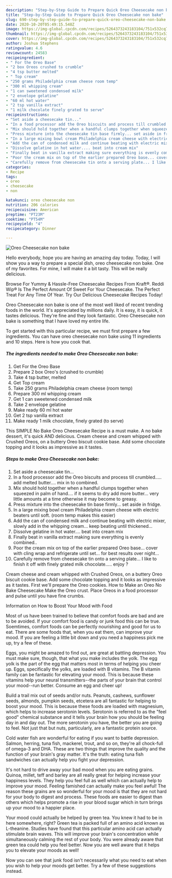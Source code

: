 ```yaml
---
description: "Step-by-Step Guide to Prepare Quick Oreo Cheesecake non bake"
title: "Step-by-Step Guide to Prepare Quick Oreo Cheesecake non bake"
slug: 690-step-by-step-guide-to-prepare-quick-oreo-cheesecake-non-bake
date: 2020-10-20T05:49:15.548Z
image: https://img-global.cpcdn.com/recipes/5264373243183104/751x532cq70/oreo-cheesecake-non-bake-recipe-main-photo.jpg
thumbnail: https://img-global.cpcdn.com/recipes/5264373243183104/751x532cq70/oreo-cheesecake-non-bake-recipe-main-photo.jpg
cover: https://img-global.cpcdn.com/recipes/5264373243183104/751x532cq70/oreo-cheesecake-non-bake-recipe-main-photo.jpg
author: Joshua Stephens
ratingvalue: 4.6
reviewcount: 24583
recipeingredient:
- " For the Oreo Base"
- "2 box Oreos crushed to crumble"
- "4 tsp butter melted"
- " Top cream"
- "250 grams Philadelphia cream cheese room temp"
- "300 ml whipping cream"
- "1 can sweetened condensed milk"
- "2 envelope gelatine"
- "60 ml hot water"
- "2 tsp vanilla extract"
- "1 milk chocolate finely grated to serve"
recipeinstructions:
- "Set aside a cheesecake tin..."
- "In a food processor add the Oreo biscuits and process till crumbled..... add melted butter.... mix in to combined."
- "Mix should hold together when a handful clumps together when squeezed in palm of hand.... if it seems to dry add more butter... very little amounts at a time otherwise it may become to greasy."
- "Press mixture into the cheesecake tin base firmly... set aside in fridge."
- "In a large mixing bowl cream Philadelphia cream cheese with electric beaters until soft. (room temp makes this easier)"
- "Add the can of condensed milk and continue beating with electric mixer, slowly add in the whipping cream... keep beating until thickened..."
- "Dissolve gelatine in hot water.... beat into cream mix"
- "Finally beat in vanilla extract making sure everything is evenly combined.."
- "Poor the cream mix on top of the earlier prepared Oreo base... cover with cling wrap and refrigerate until set... for best results over night..."
- "Carefully remove from cheesecake tin onto a serving plate... I like to finish it off with finely grated milk chocolate..... enjoy ?"
categories:
- Recipe
tags:
- oreo
- cheesecake
- non

katakunci: oreo cheesecake non 
nutrition: 206 calories
recipecuisine: American
preptime: "PT23M"
cooktime: "PT54M"
recipeyield: "4"
recipecategory: Dinner

---
```



![Oreo Cheesecake non bake](https://img-global.cpcdn.com/recipes/5264373243183104/751x532cq70/oreo-cheesecake-non-bake-recipe-main-photo.jpg)

Hello everybody, hope you are having an amazing day today. Today, I will show you a way to prepare a special dish, oreo cheesecake non bake. One of my favorites. For mine, I will make it a bit tasty. This will be really delicious.

Browse For Yummy &amp; Hassle-Free Cheesecake Recipes From Kraft®. Reddi Wip® Is The Perfect Amount Of Sweet For Your Cheesecake. The Perfect Treat For Any Time Of Year. Try Our Delicious Cheesecake Recipes Today!

Oreo Cheesecake non bake is one of the most well liked of recent trending foods in the world. It's appreciated by millions daily. It is easy, it is quick, it tastes delicious. They're fine and they look fantastic. Oreo Cheesecake non bake is something that I have loved my entire life.


To get started with this particular recipe, we must first prepare a few ingredients. You can have oreo cheesecake non bake using 11 ingredients and 10 steps. Here is how you cook that.

<!--inarticleads1-->

##### The ingredients needed to make Oreo Cheesecake non bake:

1. Get  For the Oreo Base
1. Prepare 2 box Oreo&#39;s (crushed to crumble)
1. Take 4 tsp butter, melted
1. Get  Top cream
1. Take 250 grams Philadelphia cream cheese (room temp)
1. Prepare 300 ml whipping cream
1. Get 1 can sweetened condensed milk
1. Take 2 envelope gelatine
1. Make ready 60 ml hot water
1. Get 2 tsp vanilla extract
1. Make ready 1 milk chocolate, finely grated (to serve)


This SIMPLE No Bake Oreo Cheesecake Recipe is a must make. A no bake dessert, it&#39;s quick AND delicious. Cream cheese and cream whipped with Crushed Oreos, on a buttery Oreo biscuit cookie base. Add some chocolate topping and it looks as impressive as it tastes. 

<!--inarticleads2-->

##### Steps to make Oreo Cheesecake non bake:

1. Set aside a cheesecake tin...
1. In a food processor add the Oreo biscuits and process till crumbled..... add melted butter.... mix in to combined.
1. Mix should hold together when a handful clumps together when squeezed in palm of hand.... if it seems to dry add more butter... very little amounts at a time otherwise it may become to greasy.
1. Press mixture into the cheesecake tin base firmly... set aside in fridge.
1. In a large mixing bowl cream Philadelphia cream cheese with electric beaters until soft. (room temp makes this easier)
1. Add the can of condensed milk and continue beating with electric mixer, slowly add in the whipping cream... keep beating until thickened...
1. Dissolve gelatine in hot water.... beat into cream mix
1. Finally beat in vanilla extract making sure everything is evenly combined..
1. Poor the cream mix on top of the earlier prepared Oreo base... cover with cling wrap and refrigerate until set... for best results over night...
1. Carefully remove from cheesecake tin onto a serving plate... I like to finish it off with finely grated milk chocolate..... enjoy ?


Cream cheese and cream whipped with Crushed Oreos, on a buttery Oreo biscuit cookie base. Add some chocolate topping and it looks as impressive as it tastes. First we&#39;ll prepare the Oreo cookies. How to Make an Oreo No Bake Cheesecake Make the Oreo crust. Place Oreos in a food processor and pulse until you have fine crumbs. 

Information on How to Boost Your Mood with Food


Most of us have been trained to believe that comfort foods are bad and are to be avoided. If your comfort food is candy or junk food this can be true. Soemtimes, comfort foods can be perfectly nourishing and good for us to eat. There are some foods that, when you eat them, can improve your mood. If you are feeling a little bit down and you need a happiness pick me up, try a few of these.

Eggs, you might be amazed to find out, are great at battling depression. You must make sure, though, that what you make includes the yolk. The egg yolk is the part of the egg that matters most in terms of helping you cheer up. Eggs, specifically the yolks, are loaded with B vitamins. The B vitamin family can be fantastic for elevating your mood. This is because these vitamins help your neural transmitters--the parts of your brain that control your mood--run better. Consume an egg and cheer up!

Build a trail mix out of seeds and/or nuts. Peanuts, cashews, sunflower seeds, almonds, pumpkin seeds, etcetera are all fantastic for helping to boost your mood. This is because these foods are loaded with magnesium, which helps to increase serotonin levels. Serotonin is referred to as the "feel good" chemical substance and it tells your brain how you should be feeling day in and day out. The more serotonin you have, the better you are going to feel. Not just that but nuts, particularly, are a fantastic protein source.

Cold water fish are wonderful for eating if you want to battle depression. Salmon, herring, tuna fish, mackerel, trout, and so on, they're all chock-full of omega-3 and DHA. These are two things that improve the quality and the function of your brain's gray matter. It's the truth: eating tuna fish sandwiches can actually help you fight your depression. 

It's not hard to drive away your bad mood when you are eating grains. Quinoa, millet, teff and barley are all really great for helping increase your happiness levels. They help you feel full as well which can actually help to improve your mood. Feeling famished can actually make you feel awful! The reason these grains are so wonderful for your mood is that they are not hard for your body to digest and process. These foods are easier to digest than others which helps promote a rise in your blood sugar which in turn brings up your mood to a happier place.

Your mood could actually be helped by green tea. You knew it had to be in here somewhere, right? Green tea is packed full of an amino acid known as L-theanine. Studies have found that this particular amino acid can actually stimulate brain waves. This will improve your brain's concentration while simultaneously calming the rest of your body. You were already aware that green tea could help you feel better. Now you are well aware that it helps you to elevate your moods as well!

Now you can see that junk food isn't necessarily what you need to eat when you wish to help your moods get better. Try  a few  of  these  suggestions  instead.

